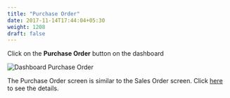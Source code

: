 ```yaml
---
title: "Purchase Order"
date: 2017-11-14T17:44:04+05:30
weight: 1208
draft: false
---
```


Click on the **Purchase Order** button on the dashboard

![Dashboard Purchase Order](../../../images/android/dashboard_purchase_order.png "Dashboard Purchase Order")

The Purchase Order screen is similar to the Sales Order screen. Click [here](../../../android/screens/sales-order/) to see the details.